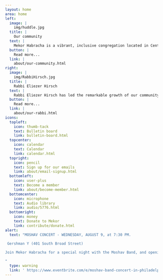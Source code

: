 ```yaml
---
layout: home
area: home
left:
  image: |
    img/huddle.jpg
  title: |
    Our community
  text: |
    Mekor Habracha is a vibrant, inclusive congregation located in Center City, Philadelphia. We have a diverse membership from all across the city. Jews of all ages and religious backgrounds are always welcome to participate in Mekor’s activities and Orthodox services.
  button: |
    Read more...
  link: |
    about/our-community.html
right:
  image: |
    img/RabbiHirsch.jpg
  title: |
    Rabbi Eliezer Hirsch
  text: |
    Rabbi Eliezer Hirsch has led the remarkable growth of our community since its inception. In his sermons and classes, he connects the lessons of the Torah portion and Jewish holidays with insights for everyday life, emphasizing the Torah’s eternal relevance for Jews of all backgrounds.
  button: |
    Read more...
  link: |
    about/our-rabbi.html
icons:
  topleft:
    icon: thumb-tack
    text: Bulletin board
    link: bulletin-board.html
  topcenter:
    icon: calendar
    text: Calendar
    link: calendar.html
  topright:
    icon: pencil
    text: Sign up for our emails
    link: about/email-signup.html
  bottomleft:
    icon: user-plus
    text: Become a member
    link: about/become-member.html
  bottomcenter:
    icon: microphone
    text: Audio library
    link: audio/5776.html
  bottomright:
    icon: money
    text: Donate to Mekor
    link: contribute/donate.html
alert:
  text: "MOSHAV CONCERT - WEDNESDAY, AUGUST 9, at 7:30 PM.
  
 Gershman Y (401 South Broad Street)

Join Mekor Habracha for a special night with the Moshav Band, and opening act by Moments of Wrong. 100% of the profits will support Mekor Habracha. TICKETS ON SALE NOW! For info & tickets, click on this announcement.

" 
  type: warning
  link: ' https://www.eventbrite.com/e/moshav-band-concert-in-philadelphia-tickets-35609095764?aff=utm_source%3Deb_email%26utm_medium%3Demail%26utm_campaign%3Dnew_event_email&utm_term=eventurl_text'
---
```


